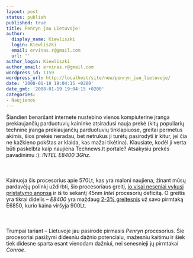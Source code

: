 ```yaml
---
layout: post
status: publish
published: true
title: Penryn jau Lietuvoje!
author:
  display_name: Kiewliszki
  login: Kiewliszki
  email: ervinas.r@gmail.com
  url: ''
author_login: Kiewliszki
author_email: ervinas.r@gmail.com
wordpress_id: 1159
wordpress_url: http://localhost/site/new/penryn_jau_lietuvoje/
date: '2008-01-19 19:04:15 +0200'
date_gmt: '2008-01-19 19:04:15 +0200'
categories:
- Naujienos
---
```

<p>Šiandien benaršant internete nustebino vienos kompiuterine įranga prekiaujančių parduotuvių kaininke atsiradusi nauja prekė (kitų populiarių technine įranga prekiaujančių parduotuvių tinklapiuose, greitai permetus akimis, šios prekės neradau, bet netrukus ji turėtų pasirodyti ir kitur, jei čia ne kažkieno pokštas ar klaida, kas mažai tikėtina). Klausiate, kodėl ji verta būti paskelbta kaip naujiena Technews.lt portale? Atsakysiu prekės pavadinimu :): <i>INTEL E8400 3Ghz</i>.<br />
<br><br />
<br>Kainuoja šis procesorius apie 570Lt, kas yra maloni naujiena, žinant mūsų pardavėjų polinkį uždirbti, šio procesoriaus greitį, <a class="ns" href="http://www.technews.lt/index.php?id=Kas&amp;Id=846">jo visai neseniai vykusį pristatymo anonsą</a> ir iš to sekantį 45nm <i>Intel</i> procesorių deficitą. O greitis yra tikrai didelis – <i>E8400</i> yra maždaug <a class="ns" href="http://technews.lt/?id=Kas&amp;Id=642">2-3% greitesnis</a> už savo pirmtaką E6850, kurio kaina viršyja 900Lt.<br />
<br><br />
<br>Trumpai tariant – Lietuvoje jau pasirodė pirmasis <i>Penryn</i> procesorius. Šie procesoriai pasižymi didesniu dažnio potencialu, mažesniu kaitimu ir šiek tiek didesne sparta esant vienodam dažniui, nei senesnieji jų pirmtakai <i>Conroe</i>. </p>
